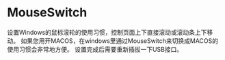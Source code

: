 # MouseSwitch

设置Windows的鼠标滚轮的使用习惯，控制页面上下直接滚动或滚动条上下移动。
如果您用开MACOS，在windows里通过MouseSwitch来切换成MACOS的使用习惯会非常地方便。
设置完成后需要重新插拔一下USB接口。
